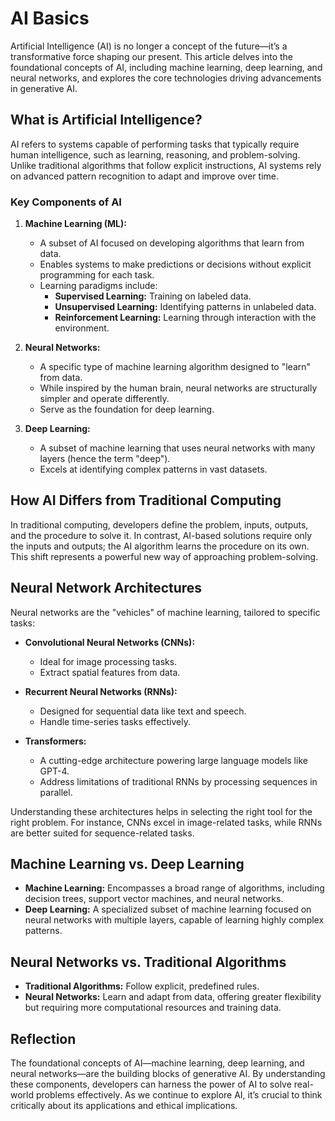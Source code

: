 # AI Basics

Artificial Intelligence (AI) is no longer a concept of the future—it’s a transformative force shaping our present. This article delves into the foundational concepts of AI, including machine learning, deep learning, and neural networks, and explores the core technologies driving advancements in generative AI.

## What is Artificial Intelligence?

AI refers to systems capable of performing tasks that typically require human intelligence, such as learning, reasoning, and problem-solving. Unlike traditional algorithms that follow explicit instructions, AI systems rely on advanced pattern recognition to adapt and improve over time.

### Key Components of AI

1. **Machine Learning (ML):**
   - A subset of AI focused on developing algorithms that learn from data.
   - Enables systems to make predictions or decisions without explicit programming for each task.
   - Learning paradigms include:
     - **Supervised Learning:** Training on labeled data.
     - **Unsupervised Learning:** Identifying patterns in unlabeled data.
     - **Reinforcement Learning:** Learning through interaction with the environment.

2. **Neural Networks:**
   - A specific type of machine learning algorithm designed to "learn" from data.
   - While inspired by the human brain, neural networks are structurally simpler and operate differently.
   - Serve as the foundation for deep learning.

3. **Deep Learning:**
   - A subset of machine learning that uses neural networks with many layers (hence the term "deep").
   - Excels at identifying complex patterns in vast datasets.

## How AI Differs from Traditional Computing

In traditional computing, developers define the problem, inputs, outputs, and the procedure to solve it. In contrast, AI-based solutions require only the inputs and outputs; the AI algorithm learns the procedure on its own. This shift represents a powerful new way of approaching problem-solving.

## Neural Network Architectures

Neural networks are the "vehicles" of machine learning, tailored to specific tasks:

- **Convolutional Neural Networks (CNNs):**
  - Ideal for image processing tasks.
  - Extract spatial features from data.

- **Recurrent Neural Networks (RNNs):**
  - Designed for sequential data like text and speech.
  - Handle time-series tasks effectively.

- **Transformers:**
  - A cutting-edge architecture powering large language models like GPT-4.
  - Address limitations of traditional RNNs by processing sequences in parallel.

Understanding these architectures helps in selecting the right tool for the right problem. For instance, CNNs excel in image-related tasks, while RNNs are better suited for sequence-related tasks.

## Machine Learning vs. Deep Learning

- **Machine Learning:** Encompasses a broad range of algorithms, including decision trees, support vector machines, and neural networks.
- **Deep Learning:** A specialized subset of machine learning focused on neural networks with multiple layers, capable of learning highly complex patterns.

## Neural Networks vs. Traditional Algorithms

- **Traditional Algorithms:** Follow explicit, predefined rules.
- **Neural Networks:** Learn and adapt from data, offering greater flexibility but requiring more computational resources and training data.

## Reflection

The foundational concepts of AI—machine learning, deep learning, and neural networks—are the building blocks of generative AI. By understanding these components, developers can harness the power of AI to solve real-world problems effectively. As we continue to explore AI, it’s crucial to think critically about its applications and ethical implications.
